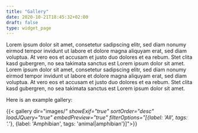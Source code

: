 ```yaml
---
title: "Gallery"
date: 2020-10-21T18:45:32+02:00
draft: false
type: widget_page
---
```


Lorem ipsum dolor sit amet, consetetur sadipscing elitr, sed diam nonumy eirmod tempor invidunt ut labore et dolore magna aliquyam erat, sed diam voluptua. At vero eos et accusam et justo duo dolores et ea rebum. Stet clita kasd gubergren, no sea takimata sanctus est Lorem ipsum dolor sit amet. Lorem ipsum dolor sit amet, consetetur sadipscing elitr, sed diam nonumy eirmod tempor invidunt ut labore et dolore magna aliquyam erat, sed diam voluptua. At vero eos et accusam et justo duo dolores et ea rebum. Stet clita kasd gubergren, no sea takimata sanctus est Lorem ipsum dolor sit amet.

Here is an example gallery:

{{< gallery
    dir="images/*"
    showExif="true"
    sortOrder="desc"
    loadJQuery="true"
    embedPreview="true"
    filterOptions="[{label: 'All', tags: '.*'}, {label: 'Amphibian', tags: 'animal|amphibian'}]">}}


